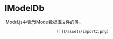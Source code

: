 # **IModelDb**

iModel.js中表示iModel数据库文件的类。

                            ![](/assets/import2.png)





